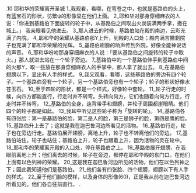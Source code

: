 .10 
耶和华的荣耀离开圣城 
1_我观看，看哪，在穹苍之中，也就是基路伯的头上，有蓝宝石的形状，彷繁ψ的形像显在他们上面。 2_耶和华对那身穿细麻衣的人说：「你进到基路伯下面旋转的轮子中，从基路伯之间取出火炭装满两手掌，撒在城上。」 
我亲眼看见他进去。 3_那人进去的时候，基路伯站在殿的南边，云彩充满了内院。 4_耶和华的荣耀从基路伯那Y上升，到殿的入口处；殿内满言撇剩院子也充满了耶和华荣耀的光辉。 5_基路伯翅膀的响声传到外院，好像全能神说话的声音。 
6_耶和华吩咐那身穿细麻衣的人说：「要从基路伯之间旋转的轮子中取火。」那人就进去站在一个轮子旁边。 7_基路伯中的一个基路伯伸手到基路伯中间的火那Y，取一些放在那身穿细麻衣人的手掌中，那人拿了就出去。 8_在基路伯翅膀以下，显出有人手的样式。 
9_我又观看，看哪，这些基路伯的旁边有四个轮子。一个基路伯旁有一个轮子，另一个基路伯旁也有一个轮子；轮子的形状好像水苍玉石。 10_至于四轮的形状，都是一个样式，好像轮中套轮。 11_轮子行走的时候，向四方都能直行，行走时并不转弯。头转向何方，它们也随着向何方行走，行走时并不转弯。 12_基路伯的全身，连背带手和翅膀，并轮子周围都崖眼睛。他们四个的轮子都是如此。 13_我耳中听见这些轮子称为「旋转的轮」。 14_基路伯各有四张脸：第一是基路伯的脸，第二是人的脸，第三是狮子的脸，第四是鹰的脸。 
15_基路伯升上去了；这就是我在迦巴鲁河边所看见的活物。 16_基路伯行走，轮子也在旁边行走。基路伯展开翅膀，离地上升，轮子也不转离他们的旁边。 17_基路伯站住，轮子也站住；基路伯上升，轮子也跟着上升，因为活物的灵在轮中。 
18_耶和华的荣耀离开殿的入口处，停在基路伯之上。 19_基路伯展开翅膀，在我眼前离地上升；他们离去的时候，轮子在旁边，都停在耶和华殿的东门口。在他们上面有以色列神的荣耀。 
20_这是我在迦巴鲁河边所见的活物，他们在以色列神之下；因此我知道他们是基路伯。 21_他们各有四张脸、四个翅膀，翅膀以下有人手的样式。 22_至于他们脸的模样，以及身体的形像(60)，正是我从前在迦巴鲁河边所看见的。他们各自往前直行。 
.